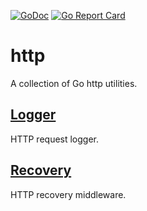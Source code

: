[![GoDoc](https://godoc.org/github.com/kpurdon/http?status.svg)](http://godoc.org/github.com/kpurdon/http) [![Go Report Card](https://goreportcard.com/badge/github.com/kpurdon/http)](https://goreportcard.com/report/github.com/kpurdon/http)

# http

A collection of Go http utilities.

## [Logger](https://godoc.org/github.com/kpurdon/http/logger)

HTTP request logger.

## [Recovery](https://godoc.org/github.com/kpurdon/http/recovery)

HTTP recovery middleware.
